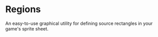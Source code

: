 Regions
=======

An easy-to-use graphical utility for defining source rectangles in your game's sprite sheet.
